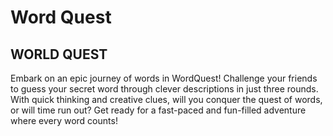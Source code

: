 # Word Quest

WORLD QUEST
---------------------
Embark on an epic journey of words in WordQuest! Challenge your friends to guess your secret word through clever descriptions in just three rounds. With quick thinking and creative clues, will you conquer the quest of words, or will time run out? Get ready for a fast-paced and fun-filled adventure where every word counts!
